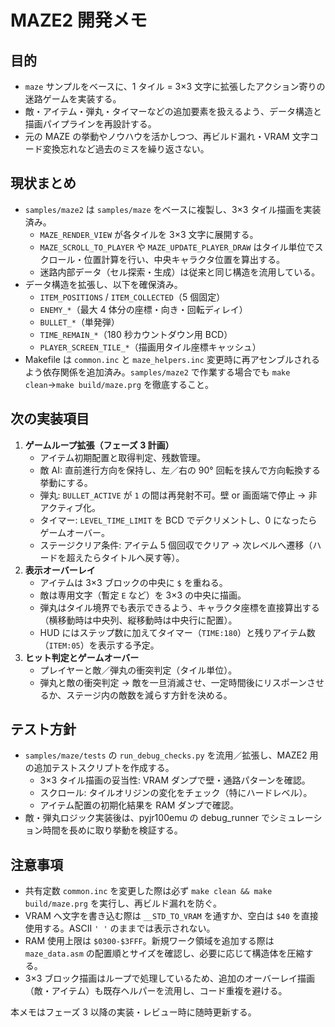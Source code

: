 # MAZE2 開発メモ

## 目的
- `maze` サンプルをベースに、1 タイル = 3×3 文字に拡張したアクション寄りの迷路ゲームを実装する。
- 敵・アイテム・弾丸・タイマーなどの追加要素を扱えるよう、データ構造と描画パイプラインを再設計する。
- 元の MAZE の挙動やノウハウを活かしつつ、再ビルド漏れ・VRAM 文字コード変換忘れなど過去のミスを繰り返さない。

## 現状まとめ
- `samples/maze2` は `samples/maze` をベースに複製し、3×3 タイル描画を実装済み。
  * `MAZE_RENDER_VIEW` が各タイルを 3×3 文字に展開する。
  * `MAZE_SCROLL_TO_PLAYER` や `MAZE_UPDATE_PLAYER_DRAW` はタイル単位でスクロール・位置計算を行い、中央キャラクタ位置を算出する。
  * 迷路内部データ（セル探索・生成）は従来と同じ構造を流用している。
- データ構造を拡張し、以下を確保済み。
  * `ITEM_POSITIONS` / `ITEM_COLLECTED`（5 個固定）
  * `ENEMY_*`（最大 4 体分の座標・向き・回転ディレイ）
  * `BULLET_*`（単発弾）
  * `TIME_REMAIN_*`（180 秒カウントダウン用 BCD）
  * `PLAYER_SCREEN_TILE_*`（描画用タイル座標キャッシュ）
- Makefile は `common.inc` と `maze_helpers.inc` 変更時に再アセンブルされるよう依存関係を追加済み。`samples/maze2` で作業する場合でも `make clean`→`make build/maze.prg` を徹底すること。

## 次の実装項目
1. **ゲームループ拡張（フェーズ 3 計画）**
   - アイテム初期配置と取得判定、残数管理。
   - 敵 AI: 直前進行方向を保持し、左／右の 90° 回転を挟んで方向転換する挙動にする。
   - 弾丸: `BULLET_ACTIVE` が `1` の間は再発射不可。壁 or 画面端で停止 → 非アクティブ化。
   - タイマー: `LEVEL_TIME_LIMIT` を BCD でデクリメントし、0 になったらゲームオーバー。
   - ステージクリア条件: アイテム 5 個回収でクリア → 次レベルへ遷移（ハードを超えたらタイトルへ戻す等）。
2. **表示オーバーレイ**
   - アイテムは 3×3 ブロックの中央に `$` を重ねる。
   - 敵は専用文字（暫定 `E` など）を 3×3 の中央に描画。
   - 弾丸はタイル境界でも表示できるよう、キャラクタ座標を直接算出する（横移動時は中央列、縦移動時は中央行に配置）。
   - HUD にはステップ数に加えてタイマー（`TIME:180`）と残りアイテム数（`ITEM:05`）を表示する予定。
3. **ヒット判定とゲームオーバー**
   - プレイヤーと敵／弾丸の衝突判定（タイル単位）。
   - 弾丸と敵の衝突判定 → 敵を一旦消滅させ、一定時間後にリスポーンさせるか、ステージ内の敵数を減らす方針を決める。

## テスト方針
- `samples/maze/tests` の `run_debug_checks.py` を流用／拡張し、MAZE2 用の追加テストスクリプトを作成する。
  * 3×3 タイル描画の妥当性: VRAM ダンプで壁・通路パターンを確認。
  * スクロール: タイルオリジンの変化をチェック（特にハードレベル）。
  * アイテム配置の初期化結果を RAM ダンプで確認。
- 敵・弾丸ロジック実装後は、pyjr100emu の debug_runner でシミュレーション時間を長めに取り挙動を検証する。

## 注意事項
- 共有定数 `common.inc` を変更した際は必ず `make clean && make build/maze.prg` を実行し、再ビルド漏れを防ぐ。
- VRAM へ文字を書き込む際は `__STD_TO_VRAM` を通すか、空白は `$40` を直接使用する。ASCII `' '` のままでは表示されない。
- RAM 使用上限は `$0300-$3FFF`。新規ワーク領域を追加する際は `maze_data.asm` の配置順とサイズを確認し、必要に応じて構造体を圧縮する。
- 3×3 ブロック描画はループで処理しているため、追加のオーバーレイ描画（敵・アイテム）も既存ヘルパーを流用し、コード重複を避ける。

本メモはフェーズ 3 以降の実装・レビュー時に随時更新する。
